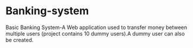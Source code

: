 # Banking-system
Basic Banking System-A Web application used to transfer money between multiple users (project contains 10 dummy users).A dummy user can also be created.
